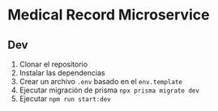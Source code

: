 # Medical Record Microservice


## Dev

1. Clonar el repositorio
2. Instalar las dependencias
3. Crear un archivo `.env` basado en el `env.template`
4. Ejecutar migración de prisma `npx prisma migrate dev`
5. Ejecutar `npm run start:dev`
